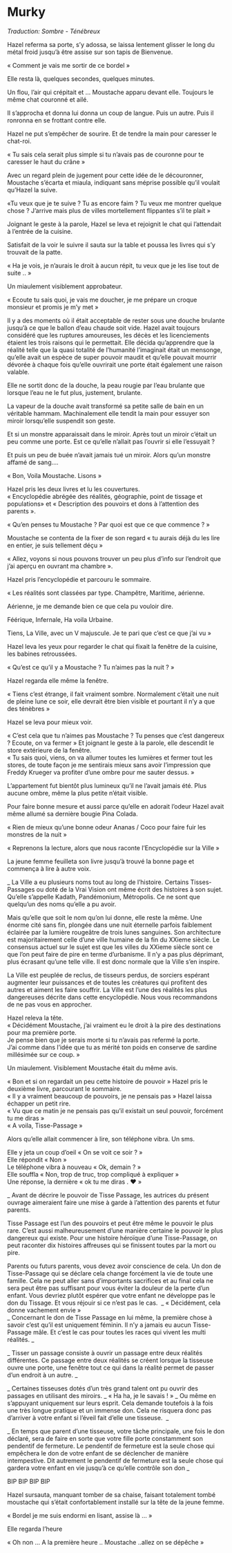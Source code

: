 # Murky

*Traduction: Sombre - Ténébreux*

Hazel referma sa porte, s’y adossa, se laissa lentement glisser le long du métal froid jusqu’à être assise sur son tapis de Bienvenue.   

« Comment je vais me sortir de ce bordel »   

Elle resta là, quelques secondes, quelques minutes.   


Un flou, l’air qui crépitait et … Moustache apparu devant elle. Toujours le même chat couronné et ailé.   

Il s’approcha et donna lui donna un coup de langue. Puis un autre. Puis il ronronna en se frottant contre elle.   

Hazel ne put s’empêcher de sourire. Et de tendre la main pour caresser le chat-roi.   

« Tu sais cela serait plus simple si tu n’avais pas de couronne pour te caresser le haut du crâne »   

Avec un regard plein de jugement pour cette idée de le découronner,  Moustache s’écarta et miaula, indiquant sans méprise possible qu’il voulait qu’Hazel la suive.   

«Tu veux que je te suive ? Tu as encore faim ? Tu veux me montrer quelque chose ? J’arrive mais plus de villes mortellement flippantes s’il te plait »  

Joignant le geste à la parole, Hazel se leva et rejoignit le chat qui l’attendait à l’entrée de la cuisine.   

Satisfait de la voir le suivre il sauta sur la table et poussa les livres qui s’y trouvait de la patte.  

« Ha je vois, je n’aurais le droit à aucun répit, tu veux que je les lise tout de suite .. »  

Un miaulement visiblement approbateur.   

« Ecoute tu sais quoi, je vais me doucher, je me prépare un croque monsieur et promis je m’y met » 

Il y a des moments où il était acceptable de rester sous une douche brulante jusqu’à ce que le ballon d’eau chaude soit vide. Hazel avait toujours considéré que les ruptures amoureuses, les décès et les licenciements étaient les trois raisons qui le permettait. Elle décida qu’apprendre que la réalité telle que la quasi totalité de l’humanité l’imaginait était un mensonge, qu’elle avait un espèce de super pouvoir maudit et qu’elle pouvait mourrir dévorée à chaque fois qu’elle ouvrirait une porte était également une raison valable. 

Elle ne sortit donc de la douche, la peau rougie par l’eau brulante que lorsque l’eau ne le fut plus, justement, brulante. 

La vapeur de la douche avait transformé sa petite salle de bain en un véritable hammam. Machinalement elle tendit la main pour essuyer son miroir lorsqu’elle suspendit son geste.     


Et si un monstre apparaissait dans le miroir. Après tout un miroir c’était un peu comme une porte. Est ce qu’elle n’allait pas l’ouvrir si elle l’essuyait ?   

Et puis un peu de buée n’avait jamais tué un miroir. Alors qu’un monstre affamé de sang….   

« Bon, Voila Moustache. Lisons »   

Hazel pris les deux livres et lu les couvertures.   
« Encyclopédie abrégée des réalités, géographie, point de tissage et populations» et « Description des pouvoirs et dons à l’attention des parents ».   

« Qu’en penses tu Moustache ? Par quoi est que ce que commence ? »  

Moustache se contenta de la fixer de son regard « tu aurais déjà du les lire en entier, je suis tellement déçu »   

« Allez, voyons si nous pouvons trouver un peu plus d’info sur l’endroit que j’ai aperçu en ouvrant ma chambre ».  

Hazel pris l’encyclopédie et parcouru le sommaire. 

« Les réalités sont classées par type. Champêtre, Maritime, aérienne. 

Aérienne, je me demande bien ce que cela pu vouloir dire. 

Féérique, Infernale, Ha voila Urbaine. 

Tiens, La Ville, avec un V majuscule. Je te pari que c’est ce que j’ai vu » 

Hazel leva les yeux pour regarder le chat qui fixait la fenêtre de la cuisine, les babines retroussées.   

« Qu’est ce qu’il y a Moustache ? Tu n’aimes pas la nuit ? »    

Hazel regarda elle même la fenêtre.   

« Tiens c’est étrange, il fait vraiment sombre. Normalement c’était une nuit de pleine lune ce soir, elle devrait être bien visible et pourtant il n’y a que des ténèbres »   

Hazel se leva pour mieux voir.   

« C’est cela que tu n’aimes pas Moustache ? Tu penses que c’est dangereux ? Ecoute, on va fermer » Et joignant le geste à la parole, elle descendit le store extérieure de la fenêtre.   
« Tu sais quoi, viens, on va allumer toutes les lumières et fermer tout les stores, de toute façon je me sentirais mieux sans avoir l’impression que Freddy Krueger va profiter d’une ombre pour me sauter dessus. »   

L’appartement fut bientôt plus lumineux qu’il ne l’avait jamais été. Plus aucune ombre, même la plus petite n’était visible.   

Pour faire bonne mesure et aussi parce qu’elle en adorait l’odeur Hazel avait même allumé sa dernière bougie Pina Colada.   

« Rien de mieux qu’une bonne odeur Ananas / Coco pour faire fuir les monstres de la nuit »  

« Reprenons la lecture, alors que nous raconte l’Encyclopédie sur la Ville »   

La jeune femme feuilleta son livre jusqu’à trouvé la bonne page et commença à lire à autre voix.   


_ La Ville a eu plusieurs noms tout au long de l’histoire. Certains Tisses-Passages ou doté de la Vrai Vision ont même écrit des histoires à son sujet. Qu’elle s’appelle Kadath, Pandémonium, Métropolis. Ce ne sont que quelqu’un des noms qu’elle a pu avoir.     
  
Mais qu’elle que soit le nom qu’on lui donne, elle reste la même. Une énorme cité sans fin, plongée dans une nuit éternelle parfois faiblement éclairée par la lumière rougeâtre de trois lunes sanguines. Son architecture est majoritairement celle d’une ville humaine de la fin du XXieme siècle. Le consensus actuel sur le sujet est que les villes du XXieme siècle sont ce que l’on peut faire de pire en terme d’urbanisme. Il n’y a pas plus déprimant, plus écrasant qu’une telle ville. Il est donc normale que la Ville s’en inspire.    
  
La Ville est peuplée de reclus, de tisseurs perdus, de sorciers espérant augmenter leur puissances et de toutes les créatures qui profitent des autres et aiment les faire souffrir. La Ville est l’une des réalités les plus dangereuses décrite dans cette encyclopédie. Nous vous recommandons de ne pas vous en approcher.   


Hazel releva la tête.   
« Décidément Moustache, j’ai vraiment eu le droit à la pire des destinations pour ma première porte.      
 Je pense bien que je serais morte si tu n’avais pas refermé la porte.      
J’ai comme dans l’idée que tu as mérité ton poids en conserve de sardine millésimée sur ce coup. »   

Un miaulement. Visiblement Moustache était du même avis.   

« Bon et si on regardait un peu cette histoire de pouvoir » Hazel pris le deuxième livre, parcourant le sommaire.   
« Il y a vraiment beaucoup de pouvoirs, je ne pensais pas » Hazel laissa échapper un petit rire.   
« Vu que ce matin je ne pensais pas qu’il existait un seul pouvoir, forcément tu me diras »   
« A voila, Tisse-Passage »   

Alors qu’elle allait commencer à lire, son téléphone vibra. Un sms.   

Elle y jeta un coup d’oeil « On se voit ce soir ? »   
Elle répondit « Non »     
Le téléphone vibra à nouveau « Ok, demain ? »  
Elle souffla « Non, trop de truc, trop compliqué à expliquer »   
Une réponse, la dernière « ok tu me diras . ❤️ »  


_ Avant de décrire le pouvoir de Tisse Passage, les autrices du présent ouvrage aimeraient faire une mise à garde à l’attention des parents et futur parents.   
  
Tisse Passage est l’un des pouvoirs et peut être même le pouvoir le plus rare. C’est aussi malheureusement d’une manière certaine le pouvoir le plus dangereux qui existe. Pour une histoire héroïque d’une Tisse-Passage, on peut raconter dix histoires affreuses qui se finissent toutes par la mort ou pire.   
  
Parents ou futurs parents, vous devez avoir conscience de cela. Un don de Tisse-Passage qui se déclare cela change forcément la vie de toute une famille. Cela ne peut aller sans d’importants sacrifices et au final cela ne sera peut être pas suffisant pour vous éviter la douleur de la perte d’un enfant. Vous devriez plutôt espérer que votre enfant ne développe pas le don du Tissage. Et vous réjouir si ce n’est pas le cas.  _
« Décidément, cela donne vachement envie »   
_ Concernant le don de Tisse Passage en lui même, la première chose à savoir c’est qu’il est uniquement féminin. Il n’y a jamais eu aucun Tisse-Passage mâle. Et c’est le cas pour toutes les races qui  vivent les multi réalités. _

_ Tisser un passage consiste à ouvrir un passage entre deux réalités différentes. Ce passage entre deux réalités se créent lorsque la tisseuse ouvre une porte, une fenêtre tout ce qui dans la réalité permet de passer d’un endroit à un autre. _

_ Certaines tisseuses dotés d’un très grand talent ont pu ouvrir des passages en utilisant des miroirs. _
« Ha ha, je le savais ! »
_ Ou même en s’appuyant uniquement sur leurs esprit. Cela demande toutefois à la fois une très longue pratique et un immense don. Cela ne risquera donc pas d’arriver à votre enfant si l’éveil fait d’elle une tisseuse.   _

_ En temps que parent d’une tisseuse, votre tâche principale, une fois le don déclaré, sera de faire en sorte que votre fille porte constamment son pendentif de fermeture. Le pendentif de fermeture est la seule chose qui empêchera le don de votre enfant de se déclencher de manière intempestive. Dit autrement le pendentif de fermeture est la seule chose qui gardera votre enfant en vie jusqu’à ce qu’elle contrôle son don _

BIP BIP BIP BIP 

Hazel sursauta, manquant tomber de sa chaise, faisant totalement tombé moustache qui s’était confortablement installé sur la tête de la jeune femme. 

« Bordel je me suis endormi en lisant, assise là … »

Elle regarda l’heure 

« Oh non … A la première heure .. Moustache ..allez on se dépêche »   



